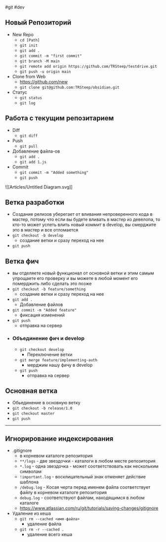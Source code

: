 #git #dev 
## Новый Репозиторий
- New Repo
	- `cd [Path]`
	- `git init`
	- `git add .`
	- `git commit -m "first commit"`
	- `git branch -M main`
	- `git remote add origin https://github.com/TRSteep/testdrive.git`
	- `git push -u origin main`
- Clone from Web
	- https://github.com/new
	- `git clone git@github.com:TRSteep/obsidian.git`
- Статус
	- `git status`
	- `git log`

## Работа с текущим репозитарием 
- Diff
	- `git diff`
- Push
	- `git pull`
- Добавление файла-ов
	- `git add .`
	- `git add 1.js`
- Commit
	- `git commit -m "Added something"`
	- `git push`

![[Articles/Untitled Diagram.svg]]

## Ветка разработки
- Создание релизов уберегает от вливания непроверенного кода в мастер, потому что если вы будете вливать в мастер из девелопа, то кто-то может успеть влить новый коммит в develop, вы смерджите это в мастер и все отломается
- `git checkout -b develop`
	- создание ветки и сразу переход на нее
- `git push`

## Ветка фич
- вы отделяете новый функционал от основной ветки и этим самым упрощаете его проверку и вы можете в любой момент его померджить либо сделать это позже
- `git checkout -b feature/something`
	- создание ветки и сразу переход на нее
- `git add .`
	- Добавление файлов
- `git commit -m "Added feature"`
	- фиксация изменений
- `git push`
	- отправка на сервер
- ### Объединение фич и develop
	- `git checkout develop`
		- Переключение ветки
	- `git merge feature/implementing-auth`
		- мерджим нашу фичу в develop
	- `git push`
		- отправка на сервер

## Основная ветка
- Обьединение в основную ветку
- `git checkout -b release/1.0`
- `git checkout master`
- `git push`

---
## Игнорирование индексирования
- .gitignore
	- в корневом каталоге репозитория
	- `**/logs` - две звездочки - каталоги в любом месте репозитория
	- `*.log` - одна звездочка - может соответствовать как нескольким символам
	- `!important.log` - восклицательный знак отменяет действие шаблона
	- `/debug.log` - Косая черта перед именем файла соответствует файлу в корневом каталоге репозитория
	- `debug.log` - соответствуют файлам, находящимся в любом каталоге
	- https://www.atlassian.com/ru/git/tutorials/saving-changes/gitignore
- Удаление из кеша
	- `git rm --cached <имя-файла>`
		- удаление файла
	- `git rm -r --cached .`
		- удаление всего кеша